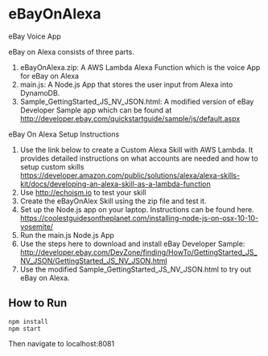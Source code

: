 # eBayOnAlexa
eBay Voice App

eBay on Alexa consists of three parts.

1. eBayOnAlexa.zip: A AWS Lambda Alexa Function which is the voice App for eBay on Alexa
2. main.js: A Node.js App that stores the user input from Alexa into DynamoDB.
3. Sample_GettingStarted_JS_NV_JSON.html: A modified version of eBay Developer Sample app which can be found at http://developer.ebay.com/quickstartguide/sample/js/default.aspx

eBay On Alexa Setup Instructions

1. Use the link below to create a Custom Alexa Skill with AWS Lambda. It provides detailed instructions on what accounts are needed and how to setup custom skills https://developer.amazon.com/public/solutions/alexa/alexa-skills-kit/docs/developing-an-alexa-skill-as-a-lambda-function
2. Use http://echoism.io to test your skill
3. Create the eBayOnAlex Skill using the zip file and test it.
4. Set up the Node.js app on your laptop. Instructions can be found here. https://coolestguidesontheplanet.com/installing-node-js-on-osx-10-10-yosemite/
5. Run the main.js Node.js App
6. Use the steps here to download and install eBay Developer Sample: http://developer.ebay.com/DevZone/finding/HowTo/GettingStarted_JS_NV_JSON/GettingStarted_JS_NV_JSON.html
7. Use the modified Sample_GettingStarted_JS_NV_JSON.html to try out eBay on Alexa.

How to Run
--------

```
npm install
npm start
```

Then navigate to localhost:8081

